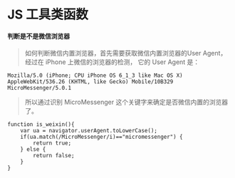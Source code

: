 # JS 工具类函数

#### 判断是不是微信浏览器
>如何判断微信内置浏览器，首先需要获取微信内置浏览器的User Agent，经过在 iPhone 上微信的浏览器的检测，
它的 User Agent 是：
~~~
Mozilla/5.0 (iPhone; CPU iPhone OS 6_1_3 like Mac OS X) AppleWebKit/536.26 (KHTML, like Gecko) Mobile/10B329 MicroMessenger/5.0.1
~~~
>所以通过识别 MicroMessenger 这个关键字来确定是否微信内置的浏览器了。
~~~
function is_weixin(){
    var ua = navigator.userAgent.toLowerCase();
    if(ua.match(/MicroMessenger/i)=="micromessenger") {
        return true;
    } else {
        return false;
    }
}
~~~